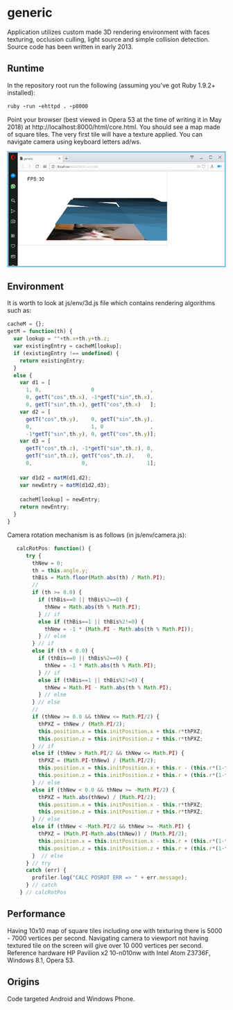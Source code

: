 # generic

Application utilizes custom made 3D rendering environment with faces texturing, occlusion culling, light source and simple collision detection. Source code has been written in early 2013.

## Runtime

In the repository root run the following (assuming you've got Ruby 1.9.2+ installed):

```ruby
ruby -run -ehttpd . -p8000
```

Point your browser (best viewed in Opera 53 at the time of writing it in May 2018) at http://localhost:8000/html/core.html. You should see a map made of square tiles. The very first tile will have a texture applied. You can navigate camera using keyboard letters ad/ws.

![Screenshot](img/01_startup.png)

## Environment

It is worth to look at js/env/3d.js file which contains rendering algorithms such as:

```javascript
cacheM = {};
getM = function(th) {
  var lookup = ""+th.x+th.y+th.z;
  var existingEntry = cacheM[lookup];
  if (existingEntry !== undefined) {
    return existingEntry;
  }
  else {
    var d1 = [
      1, 0,                0                  ,
      0, getT("cos",th.x), -1*getT("sin",th.x),
      0, getT("sin",th.x), getT("cos",th.x)   ];
    var d2 = [
      getT("cos",th.y),    0, getT("sin",th.y),
      0,                   1, 0               ,
      -1*getT("sin",th.y), 0, getT("cos",th.y)];
    var d3 = [
      getT("cos",th.z), -1*getT("sin",th.z), 0,
      getT("sin",th.z), getT("cos",th.z),    0,
      0,                0,                   1];

    var d1d2 = matM(d1,d2);  
    var newEntry = matM(d1d2,d3);

    cacheM[lookup] = newEntry;
    return newEntry;
  } 
}
```

Camera rotation mechanism is as follows (in js/env/camera.js):

```javascript
   calcRotPos: function() {
      try {
        thNew = 0;
        th = this.angle.y;
        thBis = Math.floor(Math.abs(th) / Math.PI);
        //
        if (th >= 0.0) {
          if (thBis==0 || thBis%2==0) {
            thNew = Math.abs(th % Math.PI);
          } // if
          else if (thBis==1 || thBis%2!=0) {
            thNew = -1 * (Math.PI - Math.abs(th % Math.PI));
          } // else
        } // if
        else if (th < 0.0) {
          if (thBis==0 || thBis%2==0) {
            thNew = -1 * Math.abs(th % Math.PI);
          } // if
          else if (thBis==1 || thBis%2!=0) {
            thNew = Math.PI - Math.abs(th % Math.PI);
          } // else
        } // else
        //
        if (thNew >= 0.0 && thNew <= Math.PI/2) {
          thPXZ = thNew / (Math.PI/2);
          this.position.x = this.initPosition.x + this.r*thPXZ;
          this.position.z = this.initPosition.z + this.r*thPXZ;
        } // if
        else if (thNew > Math.PI/2 && thNew <= Math.PI) {
          thPXZ = (Math.PI-thNew) / (Math.PI/2);
          this.position.x = this.initPosition.x + this.r - (this.r*(1-thPXZ));
          this.position.z = this.initPosition.z + this.r + (this.r*(1-thPXZ));
        } // else
        else if (thNew < 0.0 && thNew >= -Math.PI/2) {
          thPXZ = Math.abs(thNew) / (Math.PI/2);
          this.position.x = this.initPosition.x - this.r*thPXZ;
          this.position.z = this.initPosition.z + this.r*thPXZ;
        } // else
        else if (thNew < -Math.PI/2 && thNew >= -Math.PI) {
          thPXZ = (Math.PI-Math.abs(thNew)) / (Math.PI/2);
          this.position.x = this.initPosition.x - this.r + (this.r*(1-thPXZ));
          this.position.z = this.initPosition.z + this.r + (this.r*(1-thPXZ));
        }  // else
      } // try
      catch (err) {
        profiler.log("CALC POSROT ERR => " + err.message);
      } // catch
    } // calcRotPos
```

## Performance
Having 10x10 map of square tiles including one with texturing there is 5000 - 7000 vertices per second. Navigating camera to viewport not having textured tile on the screen will give over 10 000 vertices per second. Reference hardware HP Pavilion x2 10-n010nw with Intel Atom Z3736F, Windows 8.1, Opera 53.

## Origins
Code targeted Android and Windows Phone.
